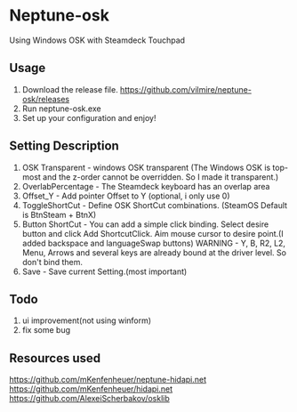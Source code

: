 # Neptune-osk
Using Windows OSK with Steamdeck Touchpad

## Usage
1. Download the release file. https://github.com/vilmire/neptune-osk/releases
2. Run neptune-osk.exe
3. Set up your configuration and enjoy!

## Setting Description 
1. OSK Transparent - windows OSK transparent (The Windows OSK is top-most and the z-order cannot be overridden. So I made it transparent.)
2. OverlabPercentage - The Steamdeck keyboard has an overlap area
3. Offset_Y - Add pointer Offset to Y (optional, i only use 0)
4. ToggleShortCut - Define OSK ShortCut combinations. (SteamOS Default is BtnSteam + BtnX)
5. Button ShortCut - 
You can add a simple click binding. Select desire button and click Add ShortcutClick. Aim mouse cursor to desire point.(I added backspace and languageSwap buttons)
WARNING - Y, B, R2, L2, Menu, Arrows and several keys are already bound at the driver level. So don't bind them.
6. Save - Save current Setting.(most important)

## Todo
1. ui improvement(not using winform)
2. fix some bug


## Resources used
https://github.com/mKenfenheuer/neptune-hidapi.net
https://github.com/mKenfenheuer/hidapi.net
https://github.com/AlexeiScherbakov/osklib
